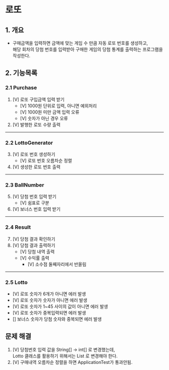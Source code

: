 # 로또
## 1. 개요
- 구매금액을 입력하면 금액에 맞는 게임 수 만큼 자동 로또 번호를 생성하고,   
해당 회차의 당첨 번호를 입력받아 구매한 게임의 당첨 통계를 출력하는 프로그램을 작성한다.   

## 2. 기능목록   
### 2.1 Purchase
1. [V] 로또 구입금액 입력 받기 
    - [V] 1000원 단위로 입력, 아니면 예외처리
    - [V] 1000원 미만 금액 입력 오류
    - [V] 숫자가 아닌 경우 오류
2. [V] 발행한 로또 수량 출력
***
### 2.2 LottoGenerator
3. [V] 로또 번호 생성하기
   - [V] 로또 번호 오름차순 정렬
4. [V] 생성한 로또 번호 출력
***
### 2.3 BallNumber
5. [V] 당첨 번호 입력 받기
    - [V] 쉼표로 구분
6. [V] 보너스 번호 입력 받기
***
### 2.4 Result
7. [V] 당첨 결과 확인하기
8. [V] 당첨 결과 출력하기
    - [V] 당첨 내역 출력
    - [V] 수익률 출력
        + [V] 소수점 둘째자리에서 반올림
***
### 2.5 Lotto
   - [V] 로또 숫자가 6개가 아니면 에러 발생
   - [V] 로또 숫자가 숫자가 아니면 에러 발생
   - [V] 로또 숫자가 1~45 사이의 값이 아니면 에러 발생
   - [V] 로또 숫자가 중복입력되면 에러 발생
   - [] 보너스 숫자가 당첨 숫자와 중복되면 에러 발생

## 문제 해결
1. [V] 당첨번호 입력 값을 String[] -> int[] 로 변경했는데,   
   Lotto 클래스를 활용하기 위해서는 List<Intager> 로 변경해야 한다.
2. [V] 구매내역 오름차순 정렬을 하면 ApplicationTest가 통과안됨.